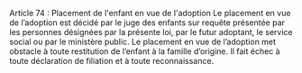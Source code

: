 Article 74 : Placement de l'enfant en vue de l'adoption
Le placement en vue de l’adoption est décidé par le juge des enfants sur requête présentée par les personnes désignées par la présente loi, par le futur adoptant, le service social ou par le ministère public.
Le placement en vue de l’adoption met obstacle à toute restitution de l’enfant à la famille d’origine. Il fait échec à toute déclaration de filiation et à toute reconnaissance.